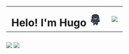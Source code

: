 
<h1> 
    <table width="100%">
        <tr>
            <td>
              <label>Helo! I'm Hugo </label>
              <img src="./assets/gif/pixelart.gif"> 
            </td>
            <td>
                <a href="https://www.linkedin.com/in/cossalter/">
                    <img  src="https://img.shields.io/badge/-LinkedIn-blue?style=flat-square&logo=Linkedin&logoColor=white&link=https://www.linkedin.com/in/cossalter/">
                </a>
            </td>
        </tr>
    </table>
</h1>
</svg>
<div>
    <img height="175em" src="https://github-readme-stats.vercel.app/api?username=menegasse&show_icons=true&theme=midnight-purple&include_all_commits=true&count_private=true&hide=issues"/>
    <img height="175em" src="https://github-readme-stats.vercel.app/api/top-langs/?username=menegasse&layout=compact&langs_count=7&theme=midnight-purple"/>
</div>

